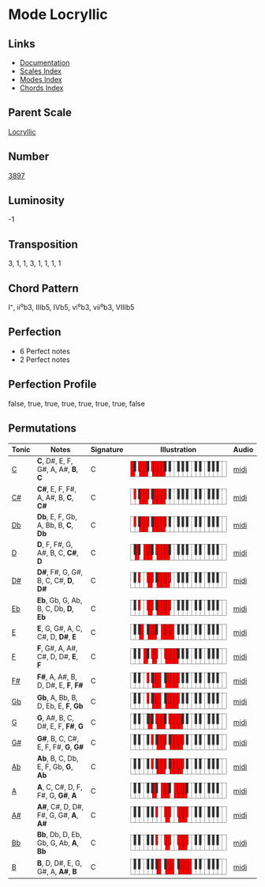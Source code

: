 # Mode Locryllic

## Links

- [Documentation](README.md)
- [Scales Index](Scales.md)
- [Modes Index](Modes.md)
- [Chords Index](Chords.md)

## Parent Scale

[Locryllic](ScaleLocryllic.md)

## Number

[3897](https://ianring.com/musictheory/scales/3897)

## Luminosity

-1

## Transposition

3, 1, 1, 3, 1, 1, 1, 1

## Chord Pattern

I⁺, ii⁰b3, IIIb5, IVb5, vi⁰b3, vii⁰b3, VIIIb5

## Perfection

- 6 Perfect notes
- 2 Perfect notes

## Perfection Profile

false, true, true, true, true, true, true, false

## Permutations

| Tonic | Notes | Signature | Illustration | Audio |
|-------|-------|-----------|--------------|-------|
| [C](ModeCNaturalLocryllic.md) | **C**, D#, E, F, G#, A, A#, **B**, **C** | C | ![CNaturalLocryllic](ModeCNaturalLocryllic.png) | [midi](https://github.com/edipermadi/music/blob/main/docs/ModeCNaturalLocryllic.mid?raw=true) |
| [C#](ModeCSharpLocryllic.md) | **C#**, E, F, F#, A, A#, B, **C**, **C#** | C | ![CSharpLocryllic](ModeCSharpLocryllic.png) | [midi](https://github.com/edipermadi/music/blob/main/docs/ModeCSharpLocryllic.mid?raw=true) |
| [Db](ModeDFlatLocryllic.md) | **Db**, E, F, Gb, A, Bb, B, **C**, **Db** | C | ![DFlatLocryllic](ModeDFlatLocryllic.png) | [midi](https://github.com/edipermadi/music/blob/main/docs/ModeDFlatLocryllic.mid?raw=true) |
| [D](ModeDNaturalLocryllic.md) | **D**, F, F#, G, A#, B, C, **C#**, **D** | C | ![DNaturalLocryllic](ModeDNaturalLocryllic.png) | [midi](https://github.com/edipermadi/music/blob/main/docs/ModeDNaturalLocryllic.mid?raw=true) |
| [D#](ModeDSharpLocryllic.md) | **D#**, F#, G, G#, B, C, C#, **D**, **D#** | C | ![DSharpLocryllic](ModeDSharpLocryllic.png) | [midi](https://github.com/edipermadi/music/blob/main/docs/ModeDSharpLocryllic.mid?raw=true) |
| [Eb](ModeEFlatLocryllic.md) | **Eb**, Gb, G, Ab, B, C, Db, **D**, **Eb** | C | ![EFlatLocryllic](ModeEFlatLocryllic.png) | [midi](https://github.com/edipermadi/music/blob/main/docs/ModeEFlatLocryllic.mid?raw=true) |
| [E](ModeENaturalLocryllic.md) | **E**, G, G#, A, C, C#, D, **D#**, **E** | C | ![ENaturalLocryllic](ModeENaturalLocryllic.png) | [midi](https://github.com/edipermadi/music/blob/main/docs/ModeENaturalLocryllic.mid?raw=true) |
| [F](ModeFNaturalLocryllic.md) | **F**, G#, A, A#, C#, D, D#, **E**, **F** | C | ![FNaturalLocryllic](ModeFNaturalLocryllic.png) | [midi](https://github.com/edipermadi/music/blob/main/docs/ModeFNaturalLocryllic.mid?raw=true) |
| [F#](ModeFSharpLocryllic.md) | **F#**, A, A#, B, D, D#, E, **F**, **F#** | C | ![FSharpLocryllic](ModeFSharpLocryllic.png) | [midi](https://github.com/edipermadi/music/blob/main/docs/ModeFSharpLocryllic.mid?raw=true) |
| [Gb](ModeGFlatLocryllic.md) | **Gb**, A, Bb, B, D, Eb, E, **F**, **Gb** | C | ![GFlatLocryllic](ModeGFlatLocryllic.png) | [midi](https://github.com/edipermadi/music/blob/main/docs/ModeGFlatLocryllic.mid?raw=true) |
| [G](ModeGNaturalLocryllic.md) | **G**, A#, B, C, D#, E, F, **F#**, **G** | C | ![GNaturalLocryllic](ModeGNaturalLocryllic.png) | [midi](https://github.com/edipermadi/music/blob/main/docs/ModeGNaturalLocryllic.mid?raw=true) |
| [G#](ModeGSharpLocryllic.md) | **G#**, B, C, C#, E, F, F#, **G**, **G#** | C | ![GSharpLocryllic](ModeGSharpLocryllic.png) | [midi](https://github.com/edipermadi/music/blob/main/docs/ModeGSharpLocryllic.mid?raw=true) |
| [Ab](ModeAFlatLocryllic.md) | **Ab**, B, C, Db, E, F, Gb, **G**, **Ab** | C | ![AFlatLocryllic](ModeAFlatLocryllic.png) | [midi](https://github.com/edipermadi/music/blob/main/docs/ModeAFlatLocryllic.mid?raw=true) |
| [A](ModeANaturalLocryllic.md) | **A**, C, C#, D, F, F#, G, **G#**, **A** | C | ![ANaturalLocryllic](ModeANaturalLocryllic.png) | [midi](https://github.com/edipermadi/music/blob/main/docs/ModeANaturalLocryllic.mid?raw=true) |
| [A#](ModeASharpLocryllic.md) | **A#**, C#, D, D#, F#, G, G#, **A**, **A#** | C | ![ASharpLocryllic](ModeASharpLocryllic.png) | [midi](https://github.com/edipermadi/music/blob/main/docs/ModeASharpLocryllic.mid?raw=true) |
| [Bb](ModeBFlatLocryllic.md) | **Bb**, Db, D, Eb, Gb, G, Ab, **A**, **Bb** | C | ![BFlatLocryllic](ModeBFlatLocryllic.png) | [midi](https://github.com/edipermadi/music/blob/main/docs/ModeBFlatLocryllic.mid?raw=true) |
| [B](ModeBNaturalLocryllic.md) | **B**, D, D#, E, G, G#, A, **A#**, **B** | C | ![BNaturalLocryllic](ModeBNaturalLocryllic.png) | [midi](https://github.com/edipermadi/music/blob/main/docs/ModeBNaturalLocryllic.mid?raw=true) |
